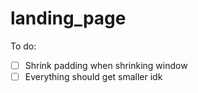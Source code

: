 # landing_page

To do:
- [ ] Shrink padding when shrinking window
- [ ] Everything should get smaller idk